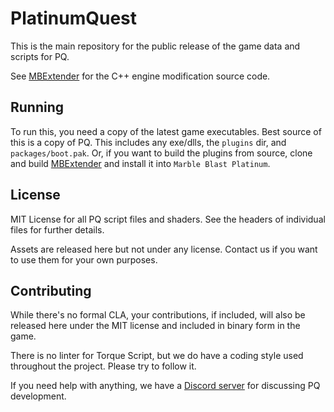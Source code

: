 # PlatinumQuest

This is the main repository for the public release of the game data and scripts for PQ.

See [MBExtender](https://github.com/PlatinumTeam/MBExtender) for the C++ engine modification source code.

## Running
To run this, you need a copy of the latest game executables. Best source of this is a copy of PQ. This includes any exe/dlls, the `plugins` dir, and `packages/boot.pak`. Or, if you want to build the plugins from source, clone and build [MBExtender](https://github.com/PlatinumTeam/MBExtender) and install it into `Marble Blast Platinum`.

## License
MIT License for all PQ script files and shaders. See the headers of individual files for further details.

Assets are released here but not under any license. Contact us if you want to use them for your own purposes.

## Contributing
While there's no formal CLA, your contributions, if included, will also be released here under the MIT license and included in binary form in the game.

There is no linter for Torque Script, but we do have a coding style used throughout the project. Please try to follow it.

If you need help with anything, we have a [Discord server](https://discord.gg/aXggYvkh) for discussing PQ development.
